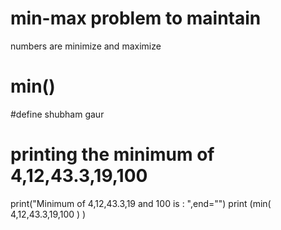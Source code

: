 # min-max problem to maintain 
numbers are minimize and maximize 

# min() 
#define shubham gaur 
 
# printing the minimum of 4,12,43.3,19,100
print("Minimum of 4,12,43.3,19 and 100 is : ",end="")
print (min( 4,12,43.3,19,100 ) )
